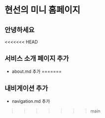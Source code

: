 # 현선의 미니 홈페이지

## 안녕하세요

<<<<<<< HEAD
## 서비스 소개 페이지 추가
- about.md 추가
=======

## 내비게이션 추가
- navigation.md 추가
>>>>>>> main
